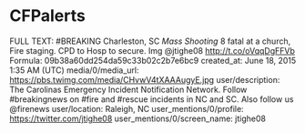 # CFPalerts

FULL TEXT: #BREAKING Charleston, SC *Mass Shooting* 8 fatal at a church, Fire staging. CPD to Hosp to secure. Img @jtighe08 http://t.co/oVqqDgFFVb
Formula: 09b38a60dd254da59c33b02c2b7e6bc9
created_at: June 18, 2015 1:35 AM (UTC)
media/0/media_url: https://pbs.twimg.com/media/CHvwV4tXAAAugyE.jpg
user/description: The Carolinas Emergency Incident Notification Network. Follow #breakingnews on #fire and #rescue incidents in NC and SC. Also follow us @firenews
user/location: Raleigh, NC
user_mentions/0/profile: https://twitter.com/jtighe08
user_mentions/0/screen_name: jtighe08